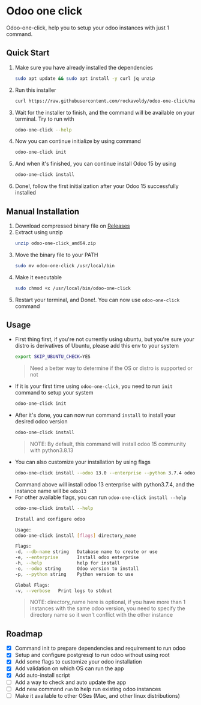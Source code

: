 # Odoo one click

Odoo-one-click, help you to setup your odoo instances with just 1 command.

## Quick Start
1. Make sure you have already installed the dependencies
    ```sh
    sudo apt update && sudo apt install -y curl jq unzip
    ```
2. Run this installer
    ```sh
    curl https://raw.githubusercontent.com/rockavoldy/odoo-one-click/main/bin/ooc-installer | bash
    ```
3. Wait for the installer to finish, and the command will be available on your terminal. Try to run with
    ```sh
    odoo-one-click --help
    ```
4. Now you can continue initialize by using command
    ```sh
    odoo-one-click init
    ```
5. And when it's finished, you can continue install Odoo 15 by using
    ```sh
    odoo-one-click install
    ```
6. Done!, follow the first initialization after your Odoo 15 successfully installed

## Manual Installation
1. Download compressed binary file on [Releases](https://github.com/rockavoldy/odoo-one-click/releases/latest)
2. Extract using unzip
    ```sh
    unzip odoo-one-click_amd64.zip
    ```
3. Move the binary file to your PATH
    ```sh
    sudo mv odoo-one-click /usr/local/bin
    ```
4. Make it executable
    ```sh
    sudo chmod +x /usr/local/bin/odoo-one-click
    ```
5. Restart your terminal, and Done!. You can now use `odoo-one-click` command

## Usage
- First thing first, if you're not currently using ubuntu, but you're sure your distro is derivatives of Ubuntu, please add this env to your system
    ```sh
    export SKIP_UBUNTU_CHECK=YES
    ```
    > Need a better way to determine if the OS or distro is supported or not
- If it is your first time using `odoo-one-click`, you need to run `init` command to setup your system
    ```sh
    odoo-one-click init
    ```
- After it's done, you can now run command `install` to install your desired odoo version
    ```sh
    odoo-one-click install
    ```
    > NOTE: By default, this command will install odoo 15 community with python3.8.13
-  You can also customize your installation by using flags
    ```sh
    odoo-one-click install --odoo 13.0 --enterprise --python 3.7.4 odoo13
    ```
    Command above will install odoo 13 enterprise with python3.7.4, and the instance name will be `odoo13`
- For other available flags, you can run `odoo-one-click install --help`
    ```sh
    odoo-one-click install --help
    
    Install and configure odoo

    Usage:
    odoo-one-click install [flags] directory_name

    Flags:
    -d, --db-name string   Database name to create or use
    -e, --enterprise       Install odoo enterprise
    -h, --help             help for install
    -o, --odoo string      Odoo version to install
    -p, --python string    Python version to use

    Global Flags:
    -v, --verbose   Print logs to stdout
    ```
    > NOTE: directory_name here is optional, if you have more than 1 instances with the same odoo version, you need to specify the directory name so it won't conflict with the other instance

## Roadmap
- [x] Command init to prepare dependencies and requirement to run odoo
- [x] Setup and configure postgresql to run odoo without using root
- [x] Add some flags to customize your odoo installation
- [x] Add validation on which OS can run the app
- [x] Add auto-install script
- [ ] Add a way to check and auto update the app
- [ ] Add new command `run` to help run existing odoo instances
- [ ] Make it available to other OSes (Mac, and other linux distributions)